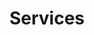 ---
title: Services
menu: Services
background_image: img-1.jpg
navcolor:
    -
        navbar-dark bg-dark
---